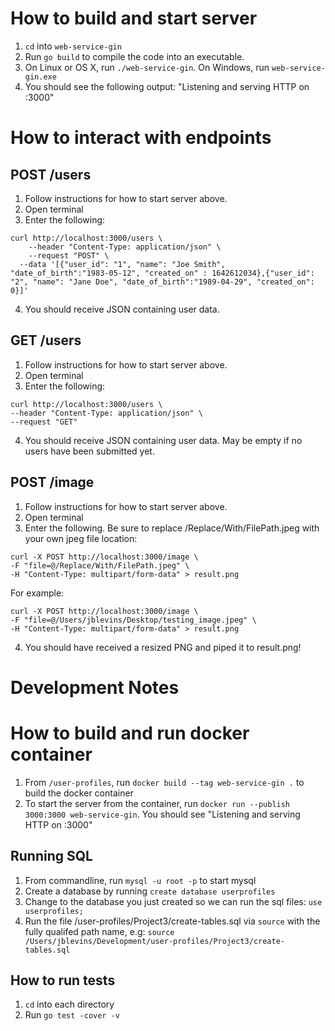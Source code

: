 # How to build and start server
1. `cd` into `web-service-gin`
2. Run `go build` to compile the code into an executable.
3. On Linux or OS X, run `./web-service-gin`. On Windows, run `web-service-gin.exe`
4. You should see the following output: "Listening and serving HTTP on :3000"

# How to interact with endpoints
## POST /users
1. Follow instructions for how to start server above.
2. Open terminal
3. Enter the following:
```
curl http://localhost:3000/users \
    --header "Content-Type: application/json" \
    --request "POST" \
  --data '[{"user_id": "1", "name": "Joe Smith", "date_of_birth":"1983-05-12", "created_on" : 1642612034},{"user_id": "2", "name": "Jane Doe", "date_of_birth":"1989-04-29", "created_on": 0}]'
```
4. You should receive JSON containing user data.


## GET /users
1. Follow instructions for how to start server above.
2. Open terminal
3. Enter the following:
```
curl http://localhost:3000/users \
--header "Content-Type: application/json" \
--request "GET"
```
4. You should receive JSON containing user data. May be empty if no users have been submitted yet.

## POST /image
1. Follow instructions for how to start server above.
2. Open terminal
3. Enter the following. Be sure to replace /Replace/With/FilePath.jpeg with your own jpeg file location:
```
curl -X POST http://localhost:3000/image \
-F "file=@/Replace/With/FilePath.jpeg" \
-H "Content-Type: multipart/form-data" > result.png
```

For example:
```
curl -X POST http://localhost:3000/image \
-F "file=@/Users/jblevins/Desktop/testing_image.jpeg" \
-H "Content-Type: multipart/form-data" > result.png
```

4. You should have received a resized PNG and piped it to result.png!

# Development Notes
# How to build and run docker container
1. From `/user-profiles`, run `docker build --tag web-service-gin .` to build the docker container
2. To start the server from the container, run `docker run --publish 3000:3000 web-service-gin`. You should see "Listening and serving HTTP on :3000"

## Running SQL
1. From commandline, run `mysql -u root -p` to start mysql
2. Create a database by running `create database userprofiles`
3. Change to the database you just created so we can run the sql files: `use userprofiles;`
4. Run the file /user-profiles/Project3/create-tables.sql via `source` with the fully qualifed path name, e.g: `source /Users/jblevins/Development/user-profiles/Project3/create-tables.sql`

## How to run tests
1. `cd` into each directory
2. Run `go test -cover -v`
